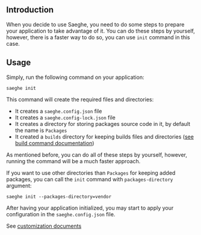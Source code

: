## Introduction

When you decide to use Saeghe, you need to do some steps to prepare your application to take advantage of it.
You can do these steps by yourself, however, there is a faster way to do so, you can use `init` command in this case.

## Usage

Simply, run the following command on your application:

```shell
saeghe init
```

This command will create the required files and directories:
- It creates a `saeghe.config.json` file
- It creates a `saeghe.config-lock.json` file
- It creates a directory for storing packages source code in it, by default the name is `Packages`
- It created a `builds` directory for keeping builds files and directories 
([see build command documentation](https://saeghe.com/documentations/build-command))

As mentioned before, you can do all of these steps by yourself, however, 
running the command will be a much faster approach.

If you want to use other directories than `Packages` for keeping added packages, 
you can call the `init` command with `packages-directory` argument:

```shell
saeghe init --packages-directory=vendor
```

After having your application initialized, you may start to apply your configuration in the `saeghe.config.json` file.

See [customization documents](https://saeghe.com/documentations/customization)
